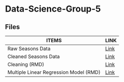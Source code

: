 # Data-Science-Group-5

## Files

| ITEMS  | LINK |
| ------------- | ------------- |
| Raw Seasons Data  | [Link](https://drive.google.com/drive/folders/16Ki_wDWCHJ1zFTnH3XyrJKa_KrTHjrjH?usp=sharing)  |
| Cleaned Seasons Data  | [Link](https://drive.google.com/file/d/1zM_tngxVaLSsyIngJbT1ktNF3tnWFdQ-/view?usp=sharing)  |
| Cleaning (RMD)  | [Link](https://drive.google.com/file/d/1GTpb9dzdWmEeYPL7GrURhiY41oRSFa7t/view?usp=sharing)  |
| Multiple Linear Regression Model (RMD)  | [Link](https://drive.google.com/file/d/1-5gZm9iHFk55-WIk_NR4mLMbMZHGyw4S/view?usp=sharing)  |
